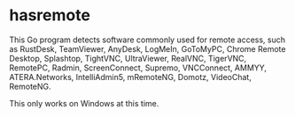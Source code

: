 # hasremote

This Go program detects software commonly used for remote access, such as RustDesk, TeamViewer, AnyDesk, LogMeIn, GoToMyPC, Chrome Remote Desktop, Splashtop, TightVNC, UltraViewer, RealVNC, TigerVNC, RemotePC, Radmin, ScreenConnect, Supremo, VNCConnect, AMMYY, ATERA.Networks, IntelliAdmin5, mRemoteNG, Domotz, VideoChat, RemoteNG.

This only works on Windows at this time.
